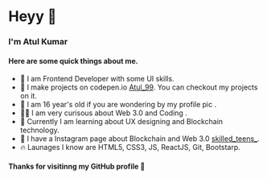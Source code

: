  <h1>Heyy &#128075;</h1>
      <h3>I'm Atul Kumar</h3>
    </div>
    <div class="content">
       <h4>Here are some quick things about me.</h4>
       <ul>
           <li> &#127754; I am Frontend Developer with some UI skills.</li>
           <li> 🔭 I make projects on codepen.io <a href="https://codepen.io/Atul__99">Atul_99</a>. You can checkout my projects on it.</li>
           <li>  🧸  I am 16 year's old if you are wondering by my profile pic .</li>
           <li>  🕵️‍♀️  I am very curisous about Web 3.0 and Coding .</li>
           <li>  📖  Currently I am learning about UX designing and Blockchain technology.</li>
           <li>  🌱  I have a Instagram page about Blockchain and Web 3.0 <a href="https://www.instagram.com/skilled_teens_/">skilled_teens_</a>.</li>
         <li>🔥 Launages I know are HTML5, CSS3, JS, ReactJS, Git, Bootstarp.</li>
       </ul>
      <h4> Thanks for visitinng my GitHub profile 🐧</h4>
    </div>
</body>

</html>
